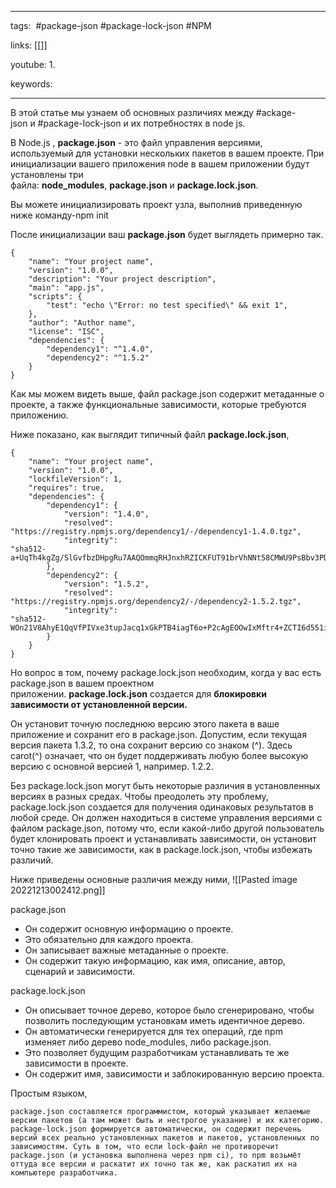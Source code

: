 ____

tags:  #package-json #package-lock-json #NPM 

links: [[]]

youtube: 
1. 

keywords:

_____

В этой статье мы узнаем об основных различиях между #ackage-json и #package-lock-json и их потребностях в node js.

В Node.js , **package.json** - это файл управления версиями, используемый для установки нескольких пакетов в вашем проекте. При инициализации вашего приложения node в вашем приложении будут установлены три файла: **node_modules**, **package.json** и **package.lock.json**.

Вы можете инициализировать проект узла, выполнив приведенную ниже команду-npm init

После инициализации ваш **package.json** будет выглядеть примерно так.

```
{
    "name": "Your project name",
    "version": "1.0.0",
    "description": "Your project description",
    "main": "app.js",
    "scripts": {
        "test": "echo \"Error: no test specified\" && exit 1",
    },
    "author": "Author name",
    "license": "ISC",
    "dependencies": {
        "dependency1": "^1.4.0",
        "dependency2": "^1.5.2"
    }
}
```

Как мы можем видеть выше, файл package.json содержит метаданные о проекте, а также функциональные зависимости, которые требуются приложению.

Ниже показано, как выглядит типичный файл **package.lock.json**,

```
{
    "name": "Your project name",
    "version": "1.0.0",
    "lockfileVersion": 1,
    "requires": true,
    "dependencies": {
        "dependency1": {
            "version": "1.4.0",
            "resolved": 
"https://registry.npmjs.org/dependency1/-/dependency1-1.4.0.tgz",
            "integrity": 
"sha512-a+UqTh4kgZg/SlGvfbzDHpgRu7AAQOmmqRHJnxhRZICKFUT91brVhNNt58CMWU9PsBbv3PDCZUHbVxuDiH2mtA=="
        },
        "dependency2": {
            "version": "1.5.2",
            "resolved": 
"https://registry.npmjs.org/dependency2/-/dependency2-1.5.2.tgz",
            "integrity": 
"sha512-WOn21V8AhyE1QqVfPIVxe3tupJacq1xGkPTB4iagT6o+P2cAgEOOwIxMftr4+ZCTI6d551ij9j61DFr0nsP2uQ=="
        }
    }
}
```

Но вопрос в том, почему package.lock.json необходим, когда у вас есть package.json в вашем проектном приложении. **package.lock.json** создается для **блокировки зависимости от установленной версии.** 

Он установит точную последнюю версию этого пакета в ваше приложение и сохранит его в package.json. Допустим, если текущая версия пакета 1.3.2, то она сохранит версию со знаком (^). Здесь carot(^) означает, что он будет поддерживать любую более высокую версию с основной версией 1, например. 1.2.2.

Без package.lock.json могут быть некоторые различия в установленных версиях в разных средах. Чтобы преодолеть эту проблему, package.lock.json создается для получения одинаковых результатов в любой среде. Он должен находиться в системе управления версиями с файлом package.json, потому что, если какой-либо другой пользователь будет клонировать проект и устанавливать зависимости, он установит точно такие же зависимости, как в package.lock.json, чтобы избежать различий.

Ниже приведены основные различия между ними,
![[Pasted image 20221213002412.png]]

package.json
* Он содержит основную информацию о проекте.
* Это обязательно для каждого проекта.
* Он записывает важные метаданные о проекте.
* Он содержит такую информацию, как имя, описание, автор, сценарий и зависимости.

package.lock.json
* Он описывает точное дерево, которое было сгенерировано, чтобы позволить последующим установкам иметь идентичное дерево.
* Он автоматически генерируется для тех операций, где npm изменяет либо дерево node_modules, либо package.json.
*  Это позволяет будущим разработчикам устанавливать те же зависимости в проекте.
* Он содержит имя, зависимости и заблокированную версию проекта.

Простым языком, 
~~~
package.json составляется программистом, который указывает желаемые версии пакетов (а там может быть и нестрогое указание) и их категорию. package-lock.json формируется автоматически, он содержит перечень версий всех реально установленных пакетов и пакетов, установленных по зависимостям. Суть в том, что если lock-файл не противоречит package.json (и установка выполнена через npm ci), то npm возьмёт оттуда все версии и раскатит их точно так же, как раскатил их на компьютере разработчика.
~~~